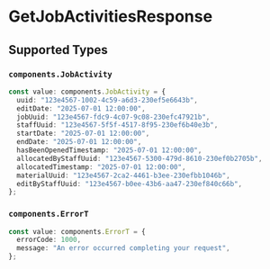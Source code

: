 # GetJobActivitiesResponse


## Supported Types

### `components.JobActivity`

```typescript
const value: components.JobActivity = {
  uuid: "123e4567-1002-4c59-a6d3-230ef5e6643b",
  editDate: "2025-07-01 12:00:00",
  jobUuid: "123e4567-fdc9-4c07-9c08-230efc47921b",
  staffUuid: "123e4567-5f5f-4517-8f95-230ef6b40e3b",
  startDate: "2025-07-01 12:00:00",
  endDate: "2025-07-01 12:00:00",
  hasBeenOpenedTimestamp: "2025-07-01 12:00:00",
  allocatedByStaffUuid: "123e4567-5300-479d-8610-230ef0b2705b",
  allocatedTimestamp: "2025-07-01 12:00:00",
  materialUuid: "123e4567-2ca2-4461-b3ee-230efbb1046b",
  editByStaffUuid: "123e4567-b0ee-43b6-aa47-230ef840c66b",
};
```

### `components.ErrorT`

```typescript
const value: components.ErrorT = {
  errorCode: 1000,
  message: "An error occurred completing your request",
};
```

